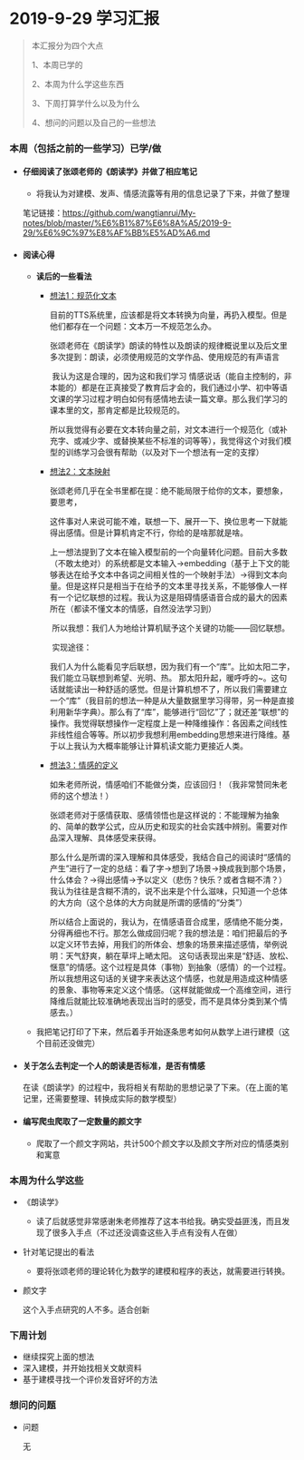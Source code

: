 # 2019-9-29 学习汇报

> 本汇报分为四个大点
>
> 1、本周已学的
>
> 2、本周为什么学这些东西
>
> 3、下周打算学什么以及为什么
>
> 4、想问的问题以及自己的一些想法

### 本周（包括之前的一些学习）已学/做

- #### 仔细阅读了张颂老师的《朗读学》并做了相应笔记

  - 将我认为对建模、发声、情感流露等有用的信息记录了下来，并做了整理

  笔记链接：<https://github.com/wangtianrui/My-notes/blob/master/%E6%B1%87%E6%8A%A5/2019-9-29/%E6%9C%97%E8%AF%BB%E5%AD%A6.md>

- #### 阅读心得

  - **读后的一些看法**

    - <u>想法1：规范化文本</u>

      ​	目前的TTS系统里，应该都是将文本转换为向量，再扔入模型。但是他们都存在一个问题：文本万一不规范怎么办。

      ​	张颂老师在《朗读学》朗读的特性以及朗读的规律概说里以及后文里多次提到：朗读，必须使用规范的文学作品、使用规范的有声语言

      ​	我认为这是合理的，因为这和我们学习 情感说话（能自主控制的，非本能的）都是在正真接受了教育后才会的，我们通过小学、初中等语文课的学习过程才明白如何有感情地去读一篇文章。那么我们学习的课本里的文，那肯定都是比较规范的。

      ​	所以我觉得有必要在文本转向量之前，对文本进行一个规范化（或补充字、或减少字、或替换某些不标准的词等等），我觉得这个对我们模型的训练学习会很有帮助（以及对下一个想法有一定的支撑）

    - <u>想法2：文本映射</u>

      ​	张颂老师几乎在全书里都在提：绝不能局限于给你的文本，要想象，要思考，

      ​	这件事对人来说可能不难，联想一下、展开一下、换位思考一下就能得出感情。但是计算机肯定不行，你给的是啥那就是啥。

      ​	上一想法提到了文本在输入模型前的一个向量转化问题。目前大多数（不敢太绝对）的系统都是文本输入->embedding（基于上下文的能够表达在给予文本中各词之间相关性的一个映射手法）->得到文本向量。但是这样只是相当于在给予的文本里寻找关系，不能够像人一样有一个记忆联想的过程。我认为这是阻碍情感语音合成的最大的因素所在（都读不懂文本的情感，自然没法学习到）

      ​	所以我想：我们人为地给计算机赋予这个关键的功能——回忆联想。

      ​	实现途径：

      ​	我们人为什么能看见字后联想，因为我们有一个“库”。比如太阳二字，我们能立马联想到希望、光明、热。 那太阳升起，暖呼呼的~。这句话就能读出一种舒适的感觉。但是计算机想不了，所以我们需要建立一个“库”（我目前的想法一种是从大量数据里学习得带，另一种是直接利用新华字典）。那么有了“库”，能够进行“回忆”了；就还差“联想”的操作。我觉得联想操作一定程度上是一种降维操作：各因素之间线性非线性组合等等。所以初步我想利用embedding思想来进行降维。基于以上我认为大概率能够让计算机读文能力更接近人类。

    - <u>想法3：情感的定义</u>

      ​	如朱老师所说，情感咱们不能做分类，应该回归！（我非常赞同朱老师的这个想法！）

      ​	张颂老师对于感情获取、感情领悟也是这样说的：不能理解为抽象的、简单的数学公式，应从历史和现实的社会实践中辨别。需要对作品深入理解、具体感受来获得。

      ​	那么什么是所谓的深入理解和具体感受，我结合自己的阅读时“感情的产生”进行了一定的总结：看了字->想到了场景->换成我到那个场景，什么体会？->得出感情->予以定义（悲伤？快乐？或者含糊不清？）我认为往往是含糊不清的，说不出来是个什么滋味，只知道一个总体的大方向（这个总体的大方向就是所谓的感情的“分类”）

      ​	所以结合上面说的，我认为，在情感语音合成里，感情绝不能分类，分得再细也不行。那怎么做成回归呢？我的想法是：咱们把最后的予以定义环节去掉，用我们的所体会、想象的场景来描述感情，举例说明：天气舒爽，躺在草坪上嗮太阳。 这句话表现出来是“舒适、放松、惬意”的情感。这个过程是具体（事物）到抽象（感情）的一个过程。所以我想用这句话的关键字来表达这个情感，也就是用造成这种情感的景象、事物等来定义这个情感。（这样就能做成一个高维空间，进行降维后就能比较准确地表现出当时的感受，而不是具体分类到某个情感去。）

  - 我把笔记打印了下来，然后着手开始逐条思考如何从数学上进行建模（这个目前还没做完）

- #### 关于怎么去判定一个人的朗读是否标准，是否有情感

  在读《朗读学》的过程中，我将相关有帮助的思想记录了下来。（在上面的笔记里，还需要整理、转换成实际的数学模型）

- #### 编写爬虫爬取了一定数量的颜文字

  - 爬取了一个颜文字网站，共计500个颜文字以及颜文字所对应的情感类别和寓意

### 本周为什么学这些

- 《朗读学》

  - 读了后就感觉非常感谢朱老师推荐了这本书给我。确实受益匪浅，而且发现了很多入手点（不过还没调查这些入手点有没有人在做）

- 针对笔记提出的看法

  - 要将张颂老师的理论转化为数学的建模和程序的表达，就需要进行转换。

- 颜文字

  这个入手点研究的人不多。适合创新

### 下周计划

- 继续探究上面的想法
- 深入建模，并开始找相关文献资料
- 基于建模寻找一个评价发音好坏的方法

### 想问的问题

* 问题

  无
